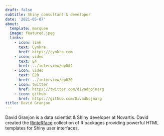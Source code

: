 ```yaml
---
draft: false
subtitle: Shiny consultant & developer
date: '2021-05-07'
about:
  template: marquee
  image: featured.jpeg
  links:
    - icon: link
      text: Cynkra
      href: https://cynkra.com
    - icon: video
      text: E4
      href: ../interview/ep004
    - icon: video
      text: E20
      href: ../interview/ep020
    - icon: twitter
      href: https://twitter.com/divadnojnarg
    - icon: github
      href: https://github.com/DivadNojnarg
title: David Granjon
---
```


David Granjon is a data scientist & Shiny developer at Novartis. David created the [RinteRface](https://rinterface.com) collection of R packages providing powerful HTML templates for Shiny user interfaces.
